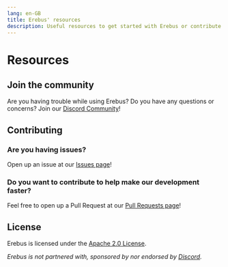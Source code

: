 ```yaml
---
lang: en-GB
title: Erebus' resources
description: Useful resources to get started with Erebus or contribute to it.
---
```


<html style="scroll-behavior: smooth;">

# Resources

## Join the community

Are you having trouble while using Erebus? Do you have any questions or concerns? Join our [Discord Community](https://notreallyeight.tk/discord)!

## Contributing

### Are you having issues?

Open up an issue at our [Issues page](https://github.com/ATN-Development/erebus/issues)!

### Do you want to contribute to help make our development faster?

Feel free to open up a Pull Request at our [Pull Requests page](https://github.com/ATN-Development/pulls)!

## License

Erebus is licensed under the [Apache 2.0 License](https://www.apache.org/licenses/LICENSE-2.0).

_Erebus is not partnered with, sponsored by nor endorsed by [Discord](https://discord.com)._
